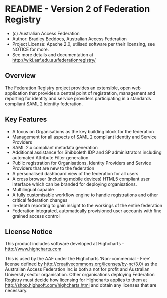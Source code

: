 # README - Version 2 of Federation Registry

- (c) Australian Access Federation
- Author: Bradley Beddoes, Australian Access Federation
- Project License: Apache 2.0, utilised software per their licensing, see NOTICE for more.
- See more details and documentation at http://wiki.aaf.edu.au/federationregistry/

## Overview
The Federation Registry project provides an extensible, open web application that provides a central point of registration, management and reporting for identity and service providers participating in a standards compliant SAML 2 identity federation.

## Key Features
- A focus on Organisations as the key building block for the federation
- Management for all aspects of SAML 2 compliant Identity and Service Providers
- SAML 2.x compliant metadata generation
- Additional assistance for Shibboleth IDP and SP administrators including automated Attribute Filter generation
- Public registration for Organisations, Identity Providers and Service Providers that are new to the federation
- A personalised dashboard view of the federation for all users
- A cross browser (including mobile devices) HTML5 compliant user interface which can be branded for deploying organisations.
- Multilingual capable
- A fully customisable workflow engine to handle registrations and other critical federation changes
- In-depth reporting to gain insight to the workings of the entire federation
- Federation integrated, automatically provisioned user accounts with fine grained access control

## License Notice
This product includes software developed at Highcharts - http://www.highcharts.com 

This is used by the AAF under the Highcharts 'Non-commercial - Free' license
defined by http://creativecommons.org/licenses/by-nc/3.0/ as the Australian Access Federation Inc is both a not for profit and Australian University sector organisation. Other organisations deploying Federation Registry must decide how licensing for Highcharts applies to them at http://shop.highsoft.com/highcharts.html and obtain any licenses that are necessary.